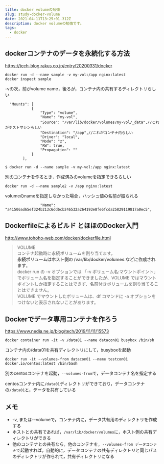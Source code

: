 ```yaml
---
title: docker volumeの勉強
slug: study-docker-volume
date: 2021-04-11T13:25:01.312Z
description: docker volumeの勉強です。
tags:
  - docker
---
```

## dockerコンテナのデータを永続化する方法

<https://tech-blog.rakus.co.jp/entry/20200331/docker>

```
docker run -d --name sample -v my-vol:/app nginx:latest
docker inspect sample
```

-vの次，前がvolume name，後ろが，コンテナ内の共有するディレクトリらしい

```
  "Mounts": [
            {
                "Type": "volume",
                "Name": "my-vol",
                "Source": "/var/lib/docker/volumes/my-vol/_data",//これがホストマシンらしい
                "Destination": "/app",//これがコンテナ内らしい
                "Driver": "local",
                "Mode": "z",
                "RW": true,
                "Propagation": ""
            }
        ],
```

```
$ docker run -d --name sample -v my-vol:/app nginx:latest
```

別のコンテナを作るとき，作成済みのvolumeを指定できるらしい

```
docker run -d --name sample2 -v /app nginx:latest
```

volumeのnameを指定しなかった場合，ハッシュ値の名前が振られる

```
                "Name": "a41506ad65ef324b213c6dd6cb246532a264193e8fe6fcda25829119817a0ec5",
```

## Dockerfileによるビルド とほほのDocker入門

<http://www.tohoho-web.com/docker/dockerfile.html>

>VOLUME  
コンテナ起動時に永続ボリュームを割り当てます。  
**永続ボリュームはホスト側の /var/lib/docker/volumes などに作成されます**。  
docker run の -v オプションでは 「-v ボリューム名:マウントポイント」 でボリューム名を指定することができましたが、VOLUME ではマウントポイントしか指定することはできず、名前付きボリュームを割り当てることはできません。  
VOLUME でマウントしたボリュームは、df コマンドに -a オプションをつけないと表示されないことがあります。

##  Dockerでデータ専用コンテナを作ろう

<https://www.nedia.ne.jp/blog/tech/2019/11/11/15573>

```
docker container run -it -v /data01 --name datacon01 busybox /bin/sh
```

コンテナ内の/data01を共有ディレクトリにして，busyboxを起動

```
docker run -it --volumes-from datacon01 --name testcon01 docker.io/centos:latest /bin/bash
```

別のcentosコンテナを起動，`--volumes-from`で，データコンテナ名を指定する

centosコンテナ内に`/data01`ディレクトリができており，データコンテナの`/data01`と，データを共有している

## メモ

- -v, または--volumeで，コンテナ内に，データ共有用のディレクトリを作成する
- ホストとの共有であれば，`/var/lib/docker/volumes`に，ホスト側の共有ディレクトリができる
- 他のコンテナとの共有なら，他のコンテナを，`--volumes-from データコンテナ`で起動すれば，自動的に，データコンテナの共有ディレクトリと同じパスのディレクトリが作られて，共有ディレクトリになる
